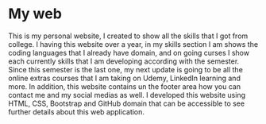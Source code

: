 # My web

This is my personal website, I created to show all the skills that I got from college. I having this website over a year, in my skills section I am shows the coding languages that I already have domain, and on going curses I show each currently skills that I am developing according with the semester. Since this semester is the last one, my next update is going to be all the online extras courses that I am taking on Udemy, LinkedIn learning and more. In addition, this website contains un the footer area how you can contact me and my social medias as well.
I developed this website using HTML, CSS, Bootstrap and GitHub domain that can be accessible to see further details about this web application.
